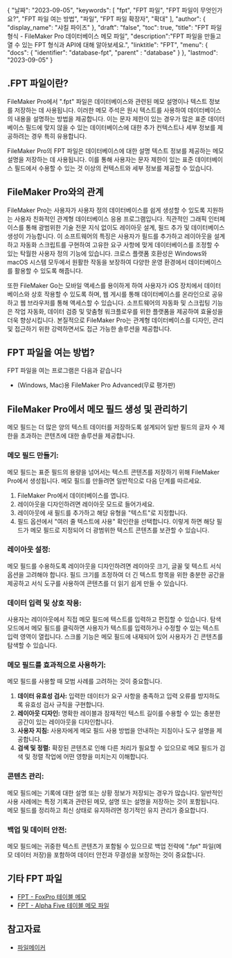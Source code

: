 {
"날짜": "2023-09-05",
  "keywords": [
"fpt",
"FPT 파일",
"FPT 파일이 무엇인가요?",
"FPT 파일 여는 방법",
"파일",
"FPT 파일 확장자",
"확대"
],
  "author": {
"display_name": "샤킬 파이즈"
},
"draft": "false",
"toc": true,
"title": "FPT 파일 형식 - FileMaker Pro 데이터베이스 메모 파일",
  "description":"FPT 파일을 만들고 열 수 있는 FPT 형식과 API에 대해 알아보세요.",
"linktitle": "FPT",
  "menu": {
    "docs": {
      "identifier": "database-fpt",
"parent" : "database"
}
},
"lastmod": "2023-09-05"
}

## .FPT 파일이란?

FileMaker Pro에서 ".fpt" 파일은 데이터베이스와 관련된 메모 설명이나 텍스트 정보를 저장하는 데 사용됩니다. 이러한 메모 주석은 원시 텍스트를 사용하여 데이터베이스의 내용을 설명하는 방법을 제공합니다. 이는 문자 제한이 있는 경우가 많은 표준 데이터베이스 필드에 맞지 않을 수 있는 데이터베이스에 대한 추가 컨텍스트나 세부 정보를 제공하려는 경우 특히 유용합니다.

FileMaker Pro의 FPT 파일은 데이터베이스에 대한 설명 텍스트 정보를 제공하는 메모 설명을 저장하는 데 사용됩니다. 이를 통해 사용자는 문자 제한이 있는 표준 데이터베이스 필드에서 수용할 수 있는 것 이상의 컨텍스트와 세부 정보를 제공할 수 있습니다.

## FileMaker Pro와의 관계

FileMaker Pro는 사용자가 사용자 정의 데이터베이스를 쉽게 생성할 수 있도록 지원하는 사용자 친화적인 관계형 데이터베이스 응용 프로그램입니다. 직관적인 그래픽 인터페이스를 통해 광범위한 기술 전문 지식 없이도 레이아웃 설계, 필드 추가 및 데이터베이스 생성이 가능합니다. 이 소프트웨어의 특징은 사용자가 필드를 추가하고 레이아웃을 설계하고 자동화 스크립트를 구현하여 고유한 요구 사항에 맞게 데이터베이스를 조정할 수 있는 탁월한 사용자 정의 기능에 있습니다. 크로스 플랫폼 호환성은 Windows와 macOS 시스템 모두에서 원활한 작동을 보장하여 다양한 운영 환경에서 데이터베이스를 활용할 수 있도록 해줍니다.

또한 FileMaker Go는 모바일 액세스를 용이하게 하여 사용자가 iOS 장치에서 데이터베이스와 상호 작용할 수 있도록 하며, 웹 게시를 통해 데이터베이스를 온라인으로 공유하고 웹 브라우저를 통해 액세스할 수 있습니다. 소프트웨어의 자동화 및 스크립팅 기능은 작업 자동화, 데이터 검증 및 맞춤형 워크플로우를 위한 플랫폼을 제공하여 효율성을 더욱 향상시킵니다. 본질적으로 FileMaker Pro는 관계형 데이터베이스를 디자인, 관리 및 접근하기 위한 강력하면서도 접근 가능한 솔루션을 제공합니다.

## FPT 파일을 여는 방법?

FPT 파일을 여는 프로그램은 다음과 같습니다

- (Windows, Mac)용 FileMaker Pro Advanced(무료 평가판)

## FileMaker Pro에서 메모 필드 생성 및 관리하기

메모 필드는 더 많은 양의 텍스트 데이터를 저장하도록 설계되어 일반 필드의 글자 수 제한을 초과하는 콘텐츠에 대한 솔루션을 제공합니다.

### 메모 필드 만들기:

메모 필드는 표준 필드의 용량을 넘어서는 텍스트 콘텐츠를 저장하기 위해 FileMaker Pro에서 생성됩니다. 메모 필드를 만들려면 일반적으로 다음 단계를 따르세요.

1. FileMaker Pro에서 데이터베이스를 엽니다.
2. 레이아웃을 디자인하려면 레이아웃 모드로 들어가세요.
3. 레이아웃에 새 필드를 추가하고 해당 유형을 "텍스트"로 지정합니다.
4. 필드 옵션에서 "여러 줄 텍스트에 사용" 확인란을 선택합니다. 이렇게 하면 해당 필드가 메모 필드로 지정되어 더 광범위한 텍스트 콘텐츠를 보관할 수 있습니다.

### 레이아웃 설정:

메모 필드를 수용하도록 레이아웃을 디자인하려면 레이아웃 크기, 글꼴 및 텍스트 서식 옵션을 고려해야 합니다. 필드 크기를 조정하여 더 긴 텍스트 항목을 위한 충분한 공간을 제공하고 서식 도구를 사용하여 콘텐츠를 더 읽기 쉽게 만들 수 있습니다.

### 데이터 입력 및 상호 작용:

사용자는 레이아웃에서 직접 메모 필드에 텍스트를 입력하고 편집할 수 있습니다. 탐색 모드에서 메모 필드를 클릭하면 사용자가 텍스트를 입력하거나 수정할 수 있는 텍스트 입력 영역이 열립니다. 스크롤 기능은 메모 필드에 내재되어 있어 사용자가 긴 콘텐츠를 탐색할 수 있습니다.

### 메모 필드를 효과적으로 사용하기:

메모 필드를 사용할 때 모범 사례를 고려하는 것이 중요합니다.

1. **데이터 유효성 검사:** 입력한 데이터가 요구 사항을 충족하고 입력 오류를 방지하도록 유효성 검사 규칙을 구현합니다.
2. **레이아웃 디자인:** 명확한 레이블과 잠재적인 텍스트 길이를 수용할 수 있는 충분한 공간이 있는 레이아웃을 디자인합니다.
3. **사용자 지침:** 사용자에게 메모 필드 사용 방법을 안내하는 지침이나 도구 설명을 제공합니다.
4. **검색 및 정렬:** 확장된 콘텐츠로 인해 다른 처리가 필요할 수 있으므로 메모 필드가 검색 및 정렬 작업에 어떤 영향을 미치는지 이해합니다.

### 콘텐츠 관리:

메모 필드에는 기록에 대한 설명 또는 상황 정보가 저장되는 경우가 많습니다. 일반적인 사용 사례에는 특정 기록과 관련된 메모, 설명 또는 설명을 저장하는 것이 포함됩니다. 메모 필드를 정리하고 최신 상태로 유지하려면 정기적인 유지 관리가 중요합니다.

### 백업 및 데이터 안전:

메모 필드에는 귀중한 텍스트 콘텐츠가 포함될 수 있으므로 백업 전략에 ".fpt" 파일(메모 데이터 저장)을 포함하여 데이터 안전과 무결성을 보장하는 것이 중요합니다.

## 기타 FPT 파일

- [FPT - FoxPro 테이블 메모](/ko/database/fpt-foxpro/)
- [FPT - Alpha Five 테이블 메모 파일](/ko/database/fpt-alphafive/)

## 참고자료
* [파일메이커](https://en.wikipedia.org/wiki/FileMaker)

